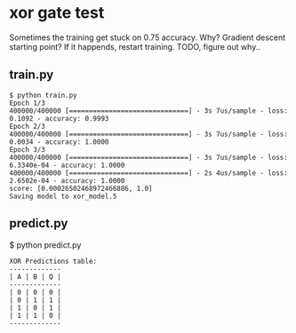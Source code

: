 # xor gate test
Sometimes the training get stuck on 0.75 accuracy. Why? Gradient descent starting point?
If it happends, restart training.
TODO, figure out why..

## train.py
```
$ python train.py 
Epoch 1/3
400000/400000 [==============================] - 3s 7us/sample - loss: 0.1092 - accuracy: 0.9993
Epoch 2/3
400000/400000 [==============================] - 3s 7us/sample - loss: 0.0034 - accuracy: 1.0000
Epoch 3/3
400000/400000 [==============================] - 3s 7us/sample - loss: 6.3340e-04 - accuracy: 1.0000
400000/400000 [==============================] - 2s 4us/sample - loss: 2.6502e-04 - accuracy: 1.0000
score: [0.00026502468972466886, 1.0]
Saving model to xor_model.5
```

## predict.py
$ python predict.py 
```
XOR Predictions table:
-------------
| A | B | Q |
-------------
| 0 | 0 | 0 |
| 0 | 1 | 1 |
| 1 | 0 | 1 |
| 1 | 1 | 0 |
-------------
```

